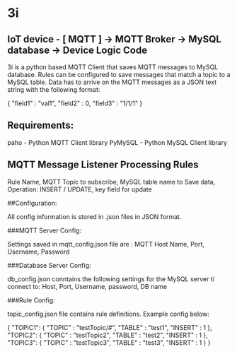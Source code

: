 # 3i
## IoT device - [ MQTT ] -> MQTT Broker ->  MySQL database -> Device Logic Code

3i is a python based MQTT Client that saves MQTT messages to MySQL database. Rules can be configured to save messages that match a topic to a MySQL table. Data has to arrive on the MQTT messages as a JSON text string with the following format:

{ "field1" : "val1", "field2" : 0, "field3" : "1/1/1" }

## Requirements:

paho - Python MQTT Client library
PyMySQL - Python MySQL Client library

## MQTT Message Listener Processing Rules

Rule Name, MQTT Topic to subscribe, MySQL table name to Save data, Operation: INSERT / UPDATE, key field for update

##Configuration:

All config information is stored in .json files in JSON format.

###MQTT Server Config:

Settings saved in mqtt_config.json file are : MQTT Host Name, Port, Username, Password

###Database Server Config:

db_config.json conntains the following settings for the MySQL server ti connect to: Host, Port, Username, password, DB name

###Rule Config:

topic_config.json file contains rule definitions. Example config below:

{
  "TOPIC1": {
    "TOPIC" : "testTopic/#",
    "TABLE" : "test1",
    "INSERT" : 1
  },
  "TOPIC2": {
    "TOPIC" : "testTopic2",
    "TABLE" : "test2",
    "INSERT" : 1
  },
  "TOPIC3": {
    "TOPIC" : "testTopic3",
    "TABLE" : "test3",
    "INSERT" : 1
  }
}
